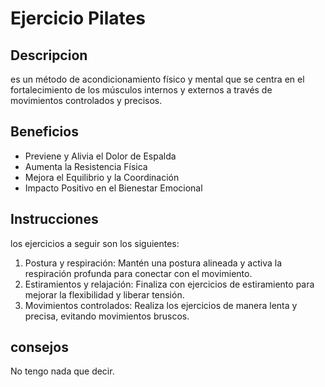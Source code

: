 # Ejercicio Pilates

## Descripcion
es un método de acondicionamiento físico y mental que se centra en el fortalecimiento de los músculos internos y externos a través de movimientos controlados y precisos.

## Beneficios
- Previene y Alivia el Dolor de Espalda
- Aumenta la Resistencia Física
- Mejora el Equilibrio y la Coordinación
- Impacto Positivo en el Bienestar Emocional

## Instrucciones
los ejercicios a seguir son los siguientes:
1. Postura y respiración: Mantén una postura alineada y activa la respiración profunda para conectar con el movimiento.
2. Estiramientos y relajación: Finaliza con ejercicios de estiramiento para mejorar la flexibilidad y liberar tensión.
3. Movimientos controlados: Realiza los ejercicios de manera lenta y precisa, evitando movimientos bruscos.

## consejos
No tengo nada que decir.
